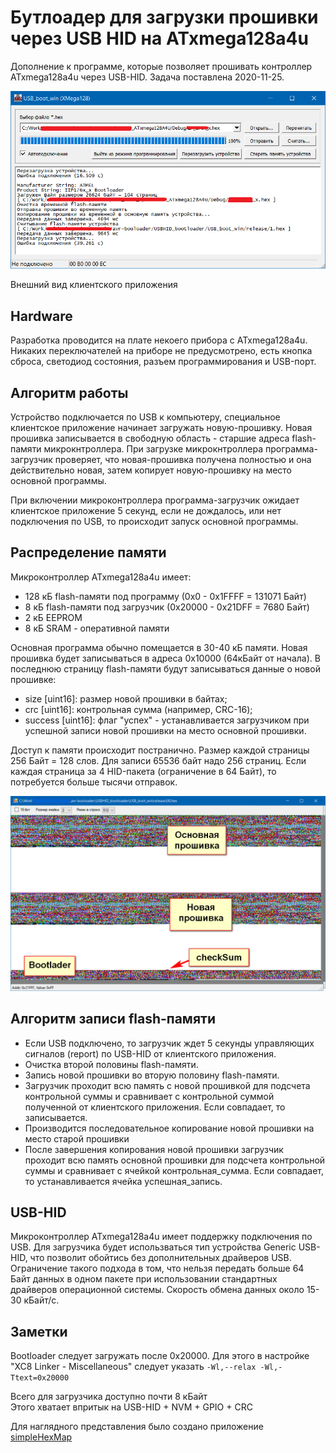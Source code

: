# Бутлоадер для загрузки прошивки через USB HID на ATxmega128a4u

Дополнение к программе, которые позволяет прошивать контроллер ATxmega128a4u через USB-HID. Задача поставлена 2020-11-25. 

![client](imgForm.png) 

Внешний вид клиентского приложения
 
## Hardware

Разработка проводится на плате некоего прибора с ATxmega128a4u.
Никаких переключателей на приборе не предусмотрено, есть кнопка сброса, светодиод состояния, разъем программирования и USB-порт.

## Алгоритм работы

Устройство подключается по USB к компьютеру, специальное клиентское приложение начинает загружать новую-прошивку. Новая прошивка записывается в свободную область - старшие адреса flash-памяти микрокнтроллера. При загрузке микрокнтроллера  программа-загрузчик проверяет, что новая-прошивка получена полностью и она действительно новая, затем копирует новую-прошивку на место основной программы. 

При включении микроконтроллера программа-загрузчик ожидает клиентское приложение 5 секунд, если не дождалось, или нет подключения по USB, то происходит запуск основной программы.  

## Распределение памяти

Микроконтроллер ATxmega128a4u имеет:

- 128 кБ flash-памяти под программу (0x0 - 0x1FFFF = 131071 Байт)
- 8 кБ flash-памяти под загрузчик (0x20000 - 0x21DFF = 7680 Байт)
- 2 кБ EEPROM
- 8 кБ SRAM - оперативной памяти

Основная программа обычно помещается в 30-40 кБ памяти.
Новая прошивка будет записываться в адреса 0x10000 (64кБайт от начала).
В последнюю страницу flash-памяти будут записываться данные о новой прошивке: 

- size [uint16]: размер новой прошивки в байтах; 
- crc [uint16]: контрольная сумма (например, CRC-16); 
- success [uint16]: флаг "успех" - устанавливается загрузчиком при успешной записи новой прошивки на место основной прошивки.

Доступ к памяти происходит постранично. Размер каждой страницы 256 Байт = 128 слов. Для записи 65536 байт надо 256 страниц. Если каждая страница за 4 HID-пакета (ограничение в 64 Байт), то потребуется больше тысячи отправок.

![simpleHexMap](imgFw.png)

## Алгоритм записи flash-памяти

- Если USB подключено, то загрузчик ждет 5 секунды управляющих сигналов (report) по USB-HID от клиентского приложения. 
- Очистка второй половины flash-памяти. 
- Запись новой прошивки во вторую половину flash-памяти. 
- Загрузчик проходит всю память с новой прошивкой для подсчета контрольной суммы и сравнивает с контрольной суммой полученной от клиентского приложения. Если совпадает, то записывается. 
- Производится последовательное копирование новой прошивки на место старой прошивки
- После завершения копирования новой прошивки загрузчик проходит всю память основной прошивки для подсчета контрольной суммы и сравнивает с ячейкой контрольная_сумма. Если совпадает, то устанавливается ячейка успешная_запись.  

## USB-HID

Микроконтроллер ATxmega128a4u имеет поддержку подключения по USB. Для загрузчика будет использваться тип устройства Generic USB-HID, что позволит обойтись без дополнительных драйверов USB. Ограничение такого подхода в том, что нельзя передать больше 64 Байт данных в одном пакете при использовании стандартных драйверов операционной системы. Скорость обмена данных около 15-30 кБайт/с.   

## Заметки

Bootloader следует загружать после 0x20000. Для этого в настройке "XC8 Linker - Miscellaneous" следует указать
```-Wl,--relax -Wl,-Ttext=0x20000```  

Всего для загрузчика доступно почти 8 кБайт  
Этого хватает впритык на USB-HID + NVM + GPIO + CRC 

Для наглядного представления было создано приложение [simpleHexMap](https://github.com/fiskov/simpleHexMap)

